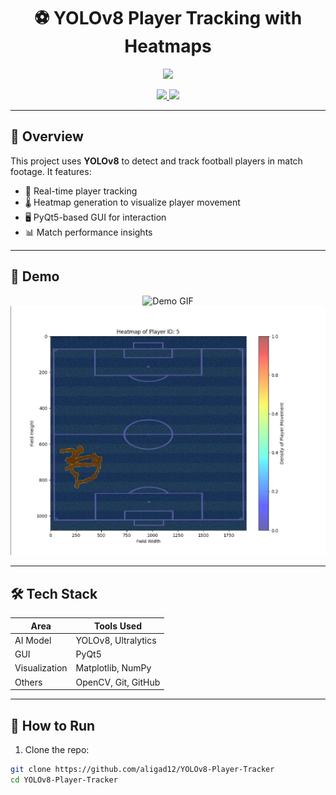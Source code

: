 <h1 align="center">⚽ YOLOv8 Player Tracking with Heatmaps</h1>

<p align="center">
  <img src="media/demo.gif" width="600"/>
</p>

<p align="center">
  <a href="https://github.com/aligad12">
    <img src="https://img.shields.io/github/followers/aligad12?style=social" />
  </a>
  <a href="https://github.com/aligad12/YOLOv8-Player-Tracker/stargazers">
    <img src="https://img.shields.io/github/stars/aligad12/YOLOv8-Player-Tracker?style=social" />
  </a>
</p>

---

## 🧠 Overview

This project uses **YOLOv8** to detect and track football players in match footage. It features:
- 🎯 Real-time player tracking
- 🌡️ Heatmap generation to visualize player movement
- 🖥️ PyQt5-based GUI for interaction
- 📊 Match performance insights

---

## 🎥 Demo

<p align="center">
  <img src="media/demo.gif" width="600" alt="Demo GIF"/>
  <img src="media/heatmap.png" width="600"/>
</p>


---

## 🛠️ Tech Stack

| Area         | Tools Used                  |
|--------------|-----------------------------|
| AI Model     | YOLOv8, Ultralytics         |
| GUI          | PyQt5                       |
| Visualization| Matplotlib, NumPy           |
| Others       | OpenCV, Git, GitHub         |

---

## 🚀 How to Run

1. Clone the repo:
```bash
git clone https://github.com/aligad12/YOLOv8-Player-Tracker
cd YOLOv8-Player-Tracker
